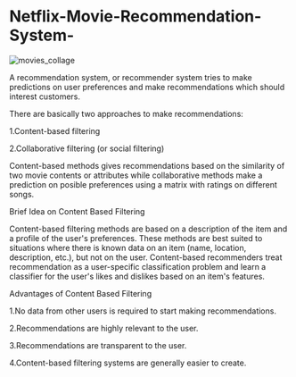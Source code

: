 # Netflix-Movie-Recommendation-System-

![movies_collage](https://user-images.githubusercontent.com/71769673/130322308-afd9b2af-50d3-4e95-bfbd-f16573bc0d13.jpg)

A recommendation system, or recommender system tries to make predictions on user preferences and make recommendations which should interest customers.


There are basically two approaches to make recommendations:

1.Content-based filtering

2.Collaborative filtering (or social filtering)

Content-based methods gives recommendations based on the similarity of two movie contents or attributes while collaborative methods make a prediction on posible preferences using a matrix with ratings on different songs.



Brief Idea on Content Based Filtering 

Content-based filtering methods are based on a description of the item and a profile of the user's preferences. These methods are best suited to situations where there is known data on an item (name, location, description, etc.), but not on the user. Content-based recommenders treat recommendation as a user-specific classification problem and learn a classifier for the user's likes and dislikes based on an item's features.


Advantages of Content Based Filtering 

1.No data from other users is required to start making recommendations.

2.Recommendations are highly relevant to the user.

3.Recommendations are transparent to the user.

4.Content-based filtering systems are generally easier to create.
